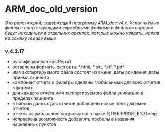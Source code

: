 # ARM_doc_old_version
*Это репозиторий, содержащий программу ARM_doc v4.x. Исполняемые файлы с сопутствующими служебными файлами и файлами справок будут находиться в отдельных архивах, которые можно увидеть, нажав на ссылку release выше*

### v.4.3.17
- руссифицирован FastReport
- оставлены форматы экспорта: *.html, *.odt, *.rtf, *.pdf
- имя экспортируемого файла состоят из имени_даты рождения_даты приема пациента
- компонент отчета и фильтры сделаны глобальными для всех отчетов в формах
- для каждого отчета имя экспортируемого файла уникально в пределах пациента
- в наборы данных для отчетов добавлены новые поля для имен отчетов
- отчеты по умолчанию сохраняются в папке %USERPROFILE%\Temp
- исправлена возможность добавлять пробелы в названия населенных пунктов
